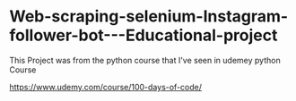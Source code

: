 # Web-scraping-selenium-Instagram-follower-bot---Educational-project
This Project was from the python course that I've seen in udemey python Course 

https://www.udemy.com/course/100-days-of-code/
